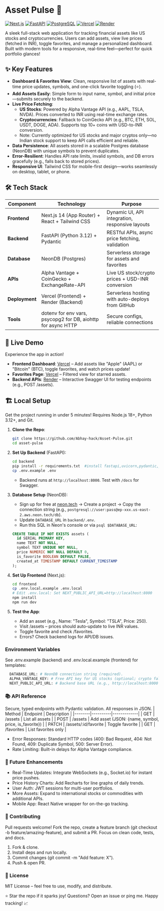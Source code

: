# Asset Pulse 🚀

[![Next.js](https://img.shields.io/badge/Next.js-14.2.3-black?style=flat&logo=next.js)](https://nextjs.org/)
[![FastAPI](https://img.shields.io/badge/FastAPI-0.104.1-blue?style=flat&logo=fastapi)](https://fastapi.tiangolo.com/)
[![PostgreSQL](https://img.shields.io/badge/PostgreSQL-16-green?style=flat&logo=postgresql)](https://www.postgresql.org/)
[![Vercel](https://img.shields.io/badge/Vercel-Deployed-orange?style=flat&logo=vercel)](https://vercel.com)
[![Render](https://img.shields.io/badge/Render-Deployed-red?style=flat&logo=render)](https://render.com)

A sleek full-stack web application for tracking financial assets like US stocks and cryptocurrencies. Users can add assets, view live prices (fetched in INR), toggle favorites, and manage a personalized dashboard. Built with modern tools for a responsive, real-time feel—perfect for quick portfolio glances!

## ✨ Key Features
- **Dashboard & Favorites View**: Clean, responsive list of assets with real-time price updates, symbols, and one-click favorite toggling (⭐).
- **Add Assets Easily**: Simple form to input name, symbol, and initial price—submits securely to the backend.
- **Live Price Fetching**:
  - **US Stocks**: Powered by Alpha Vantage API (e.g., AAPL, TSLA, NVDA). Prices converted to INR using real-time exchange rates.
  - **Cryptocurrencies**: Fallback to CoinGecko API (e.g., BTC, ETH, SOL, USDT, DOGE, ADA). Supports top 10+ coins with USD-to-INR conversion.
  - Note: Currently optimized for US stocks and major cryptos only—no Indian stock support to keep API calls efficient and reliable.
- **Data Persistence**: All assets stored in a scalable Postgres database (NeonDB) with unique symbols to prevent duplicates.
- **Error-Resilient**: Handles API rate limits, invalid symbols, and DB errors gracefully (e.g., falls back to stored prices).
- **Responsive UI**: Tailwind CSS for mobile-first design—works seamlessly on desktop, tablet, or phone.

## 🛠 Tech Stack
| Component | Technology | Purpose |
|-----------|------------|---------|
| **Frontend** | Next.js 14 (App Router) + React + Tailwind CSS | Dynamic UI, API integration, responsive layouts |
| **Backend** | FastAPI (Python 3.12) + Pydantic | RESTful APIs, async price fetching, validation |
| **Database** | NeonDB (Postgres) | Serverless storage for assets and favorites |
| **APIs** | Alpha Vantage + CoinGecko + ExchangeRate-API | Live US stock/crypto prices + USD-INR conversion |
| **Deployment** | Vercel (Frontend) + Render (Backend) | Serverless hosting with auto-deploys from GitHub |
| **Tools** | dotenv for env vars, psycopg2 for DB, aiohttp for async HTTP | Secure configs, reliable connections |

## 🚀 Live Demo
Experience the app in action!

- **Frontend Dashboard**: [Vercel](https://asset-pulse-two.vercel.app/) – Add assets like "Apple" (AAPL) or "Bitcoin" (BTC), toggle favorites, and watch prices update!
- **Favorites Page**: [Vercel](https://asset-pulse-two.vercel.app/favorites) – Filtered view for starred assets.
- **Backend APIs**: [Render](https://asset-pulse.onrender.com/docs) – Interactive Swagger UI for testing endpoints (e.g., POST /assets).

## 🏗 Local Setup
Get the project running in under 5 minutes! Requires Node.js 18+, Python 3.12+, and Git.

1. **Clone the Repo**:
   ```bash
   git clone https://github.com/Abhay-hack/Asset-Pulse.git
   cd asset-pulse
   ```
2. **Set Up Backend** (FastAPI):
     ```bash
     cd backend
     pip install -r requirements.txt  #install fastapi,uvicorn,pydantic,psycopg2-binary,python-dotenv,aiohttp,yfinance==0.2.40,requests==2.31.0,asyncio,alpha-vantage==2.3.1
     cp .env.example .env
     ```
    - Backend runs at `http://localhost:8000`. Test with `/docs` for Swagger.

3. **Database Setup** (NeonDB):
    - Sign up for free at [neon.tech](https://neon.tech) → Create a project → Copy the connection string (e.g., `postgresql://user:pass@ep-xxx.us-east-2.aws.neon.tech/db`).
    - Update `DATABASE_URL` in `backend/.env`.
    - Run this SQL in Neon's console or via `psql $DATABASE_URL`:
    ```sql
    CREATE TABLE IF NOT EXISTS assets (
      id SERIAL PRIMARY KEY,
      name TEXT NOT NULL,
      symbol TEXT UNIQUE NOT NULL,
      price NUMERIC NOT NULL DEFAULT 0,
      is_favorite BOOLEAN DEFAULT FALSE,
      created_at TIMESTAMP DEFAULT CURRENT_TIMESTAMP
    );
    ```
4. **Set Up Frontend** (Next.js):
   ```bash
   cd frontend
   cp .env.local.example .env.local
   # Edit .env.local: Set NEXT_PUBLIC_API_URL=http://localhost:8000
   npm install
   npm run dev
   ```
5. **Test the App**:
   - Add an asset (e.g., Name: "Tesla", Symbol: "TSLA", Price: 250).
   - Visit /assets – prices should auto-update to live INR values.
   - Toggle favorite and check /favorites.
   - Errors? Check backend logs for API/DB issues.

### Environment Variables
See .env.example (backend) and .env.local.example (frontend) for templates:
  ```bash
    DATABASE_URL: # NeonDB connection string (required).
    ALPHA_VANTAGE_KEY: # Free API key for US stocks (optional; crypto fallback works without).
    NEXT_PUBLIC_API_URL: # Backend base URL (e.g., http://localhost:8000 locally).
  ```

### 📚 API Reference
Secure, typed endpoints with Pydantic validation. All responses in JSON.
  | Method | Endpoint | Description |
  |--------|----------|-------------|
  | GET | /assets | List all assets |
  | POST | /assets | Add asset (JSON: {name, symbol, price, is_favorite}) |
  | PATCH | /assets/:id/favorite | Toggle favorite |
  | GET | /favorites | List favorites only |

  - Error Responses: Standard HTTP codes (400: Bad Request, 404: Not Found, 409: Duplicate Symbol, 500: Server Error).
  - Rate Limiting: Built-in delays for Alpha Vantage compliance.

### 🔮 Future Enhancements
  - Real-Time Updates: Integrate WebSockets (e.g., Socket.io) for instant price pushes.
  - Price History Charts: Add Recharts for line graphs of daily trends.
  - User Auth: JWT sessions for multi-user portfolios.
  - More Assets: Expand to international stocks or commodities with additional APIs.
  - Mobile App: React Native wrapper for on-the-go tracking.

### 🤝 Contributing
Pull requests welcome! Fork the repo, create a feature branch (git checkout -b feature/amazing-feature), and submit a PR. Focus on clean code, tests, and docs.
1. Fork & clone.
2. Install deps and run locally.
3. Commit changes (git commit -m "Add feature: X").
4. Push & open PR.

### 📄 License
MIT License – feel free to use, modify, and distribute.

⭐ Star the repo if it sparks joy! Questions? Open an issue or ping me. Happy tracking! 📈
